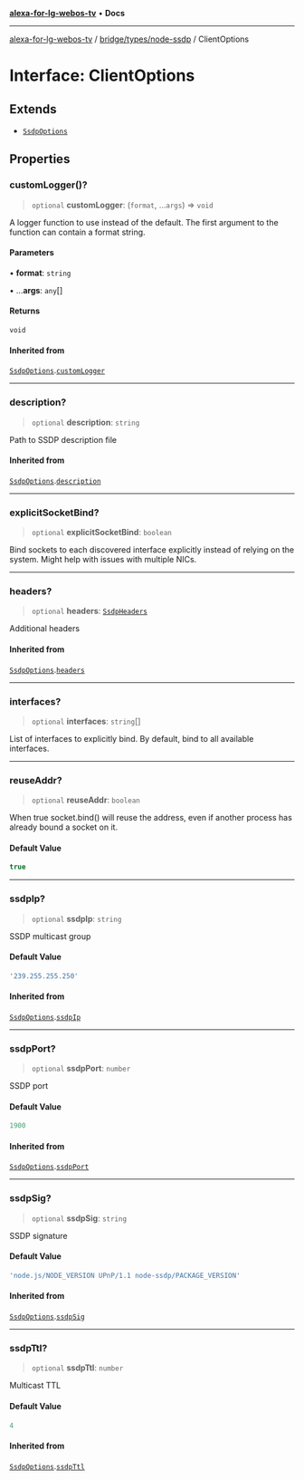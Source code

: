 [**alexa-for-lg-webos-tv**](../../../../README.md) • **Docs**

***

[alexa-for-lg-webos-tv](../../../../modules.md) / [bridge/types/node-ssdp](../README.md) / ClientOptions

# Interface: ClientOptions

## Extends

- [`SsdpOptions`](SsdpOptions.md)

## Properties

### customLogger()?

> `optional` **customLogger**: (`format`, ...`args`) => `void`

A logger function to use instead of the default. The first argument to the
function can contain a format string.

#### Parameters

• **format**: `string`

• ...**args**: `any`[]

#### Returns

`void`

#### Inherited from

[`SsdpOptions`](SsdpOptions.md).[`customLogger`](SsdpOptions.md#customlogger)

***

### description?

> `optional` **description**: `string`

Path to SSDP description file

#### Inherited from

[`SsdpOptions`](SsdpOptions.md).[`description`](SsdpOptions.md#description)

***

### explicitSocketBind?

> `optional` **explicitSocketBind**: `boolean`

Bind sockets to each discovered interface explicitly instead of relying on
the system. Might help with issues with multiple NICs.

***

### headers?

> `optional` **headers**: [`SsdpHeaders`](SsdpHeaders.md)

Additional headers

#### Inherited from

[`SsdpOptions`](SsdpOptions.md).[`headers`](SsdpOptions.md#headers)

***

### interfaces?

> `optional` **interfaces**: `string`[]

List of interfaces to explicitly bind. By default, bind to all available
interfaces.

***

### reuseAddr?

> `optional` **reuseAddr**: `boolean`

When true socket.bind() will reuse the address, even if another process has
already bound a socket on it.

#### Default Value

```ts
true
```

***

### ssdpIp?

> `optional` **ssdpIp**: `string`

SSDP multicast group

#### Default Value

```ts
'239.255.255.250'
```

#### Inherited from

[`SsdpOptions`](SsdpOptions.md).[`ssdpIp`](SsdpOptions.md#ssdpip)

***

### ssdpPort?

> `optional` **ssdpPort**: `number`

SSDP port

#### Default Value

```ts
1900
```

#### Inherited from

[`SsdpOptions`](SsdpOptions.md).[`ssdpPort`](SsdpOptions.md#ssdpport)

***

### ssdpSig?

> `optional` **ssdpSig**: `string`

SSDP signature

#### Default Value

```ts
'node.js/NODE_VERSION UPnP/1.1 node-ssdp/PACKAGE_VERSION'
```

#### Inherited from

[`SsdpOptions`](SsdpOptions.md).[`ssdpSig`](SsdpOptions.md#ssdpsig)

***

### ssdpTtl?

> `optional` **ssdpTtl**: `number`

Multicast TTL

#### Default Value

```ts
4
```

#### Inherited from

[`SsdpOptions`](SsdpOptions.md).[`ssdpTtl`](SsdpOptions.md#ssdpttl)
